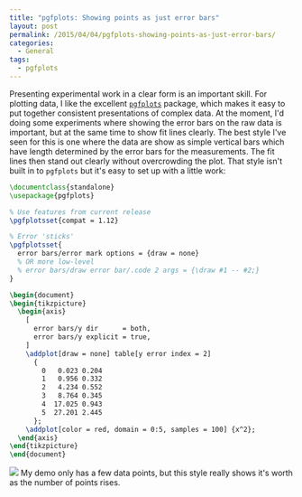 ```yaml
---
title: "pgfplots: Showing points as just error bars"
layout: post
permalink: /2015/04/04/pgfplots-showing-points-as-just-error-bars/
categories:
  - General
tags:
  - pgfplots
---
```

Presenting experimental work in a clear form is an important skill. For plotting data, I like the excellent [`pgfplots`](https://ctan.org/pkg/pgfplots) package, which makes it easy to put together consistent presentations of complex data. At the moment, I'd doing some experiments where showing the error bars on the raw data is important, but at the same time to show fit lines clearly. The best style I've seen for this is one where the data are show as simple vertical bars which have length determined by the error bars for the measurements. The fit lines then stand out clearly without overcrowding the plot. That style isn't built in to `pgfplots` but it's easy to set up with a little work:

```latex
\documentclass{standalone}
\usepackage{pgfplots}

% Use features from current release
\pgfplotsset{compat = 1.12}

% Error 'sticks'
\pgfplotsset{
  error bars/error mark options = {draw = none}
  % OR more low-level
  % error bars/draw error bar/.code 2 args = {\draw #1 -- #2;}
}

\begin{document}
\begin{tikzpicture}
  \begin{axis}
    [
      error bars/y dir      = both,
      error bars/y explicit = true,
    ]
    \addplot[draw = none] table[y error index = 2]
      {
        0   0.023 0.204
        1   0.956 0.332
        2   4.234 0.552
        3   8.764 0.345
        4  17.025 0.943
        5  27.201 2.445
      };
    \addplot[color = red, domain = 0:5, samples = 100] {x^2};
  \end{axis}
\end{tikzpicture}
\end{document}
```

![](/uploads/2015/04/test-300x248.png)
My demo only has a few data points, but this style really shows it's worth as the number of points rises.
